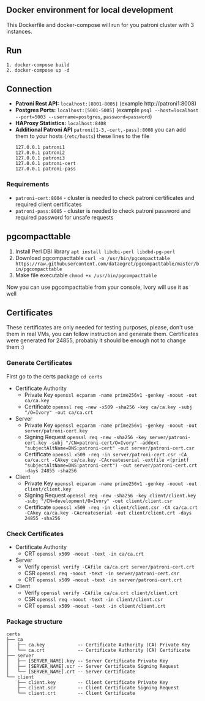 ## Docker environment for local development

This Dockerfile and docker-compose will run for you patroni cluster with 3 instances.

## Run

```
1. docker-compose build
2. docker-compose up -d
```

## Connection

- **Patroni Rest API:** `localhost:[8001-8005]` (example http://patroni1:8008)
- **Postgres Ports:** `localhost:[5001-5005]` (example `psql --host=localhost --port=5003 --username=postgres`, `password=password`)
- **HAProxy Statistics:** `localhost:8408`
- **Additional Patroni API** `patroni[1-3,-cert,-pass]:8008` you can add them to your hosts
  (`/etc/hosts`) these lines to the file
  ``` 
  127.0.0.1 patroni1
  127.0.0.1 patroni2
  127.0.0.1 patroni3
  127.0.0.1 patroni-cert
  127.0.0.1 patroni-pass
  ```
### Requirements
- `patroni-cert:8004` - cluster is needed to check patroni certificates and required client certificates
- `patroni-pass:8005` - cluster is needed to check patroni password and required password for unsafe requests


## pgcompacttable

1. Install Perl DBI library `apt install libdbi-perl libdbd-pg-perl`
2. Download pgcompacttable `curl -o /usr/bin/pgcompacttable https://raw.githubusercontent.com/dataegret/pgcompacttable/master/bin/pgcompacttable`
3. Make file executable `chmod +x /usr/bin/pgcompacttable`

Now you can use pgcompacttable from your console, Ivory will use it as well

## Certificates

These certificates are only needed for testing purposes, please, don't use them
in real VMs, you can follow instruction and generate them. Certificates were generated
for 24855, probably it should be enough not to change them :)

### Generate Certificates

First go to the certs package `cd certs`

- Certificate Authority
  - Private Key `openssl ecparam -name prime256v1 -genkey -noout -out ca/ca.key`
  - Certificate `openssl req -new -x509 -sha256 -key ca/ca.key -subj "/O=Ivory" -out ca/ca.crt`
- Server
  - Private Key `openssl ecparam -name prime256v1 -genkey -noout -out server/patroni-cert.key`
  - Signing Request `openssl req -new -sha256 -key server/patroni-cert.key -subj "/CN=patroni-cert/O=Ivory" -addext "subjectAltName=DNS:patroni-cert" -out server/patroni-cert.csr`
  - Certificate `openssl x509 -req -in server/patroni-cert.csr -CA ca/ca.crt -CAkey ca/ca.key -CAcreateserial -extfile <(printf "subjectAltName=DNS:patroni-cert") -out server/patroni-cert.crt -days 24855 -sha256`
- Client
  - Private Key `openssl ecparam -name prime256v1 -genkey -noout -out client/client.key`
  - Signing Request `openssl req -new -sha256 -key client/client.key -subj "/CN=development/O=Ivory" -out client/client.csr`
  - Certificate `openssl x509 -req -in client/client.csr -CA ca/ca.crt -CAkey ca/ca.key -CAcreateserial -out client/client.crt -days 24855 -sha256`

### Check Certificates

- Certificate Authority
  - CRT `openssl x509 -noout -text -in ca/ca.crt`
- Server
  - Verify `openssl verify -CAfile ca/ca.crt server/patroni-cert.crt`
  - CSR `openssl req -noout -text -in server/patroni-cert.csr`
  - CRT `openssl x509 -noout -text -in server/patroni-cert.crt`
- Client
  - Verify `openssl verify -CAfile ca/ca.crt client/client.crt`
  - CSR `openssl req -noout -text -in client/client.csr`
  - CRT `openssl x509 -noout -text -in client/client.crt`

### Package structure

```
certs
├── ca
│   ├── ca.key            -- Certificate Authority (CA) Private Key
│   └── ca.crt            -- Certificate Authority (CA) Certificate
├── server
│   ├── [SERVER_NAME].key -- Server Certificate Private Key
│   ├── [SERVER_NAME].scr -- Server Certificate Signing Request
│   └── [SERVER_NAME].crt -- Server Certificate
└── client
    ├── client.key        -- Client Certificate Private Key
    ├── client.scr        -- Client Certificate Signing Request
    └── client.crt        -- Client Certificate
```
